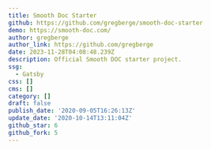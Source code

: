 ```yaml
---
title: Smooth Doc Starter
github: https://github.com/gregberge/smooth-doc-starter
demo: https://smooth-doc.com/
author: gregberge
author_link: https://github.com/gregberge
date: 2023-11-28T04:08:48.239Z
description: Official Smooth DOC starter project.
ssg:
  - Gatsby
css: []
cms: []
category: []
draft: false
publish_date: '2020-09-05T16:26:13Z'
update_date: '2020-10-14T13:11:04Z'
github_star: 6
github_fork: 5
---
```

